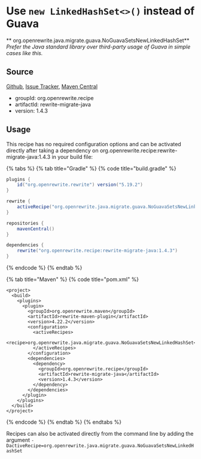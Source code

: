 # Use `new LinkedHashSet<>()` instead of Guava

** org.openrewrite.java.migrate.guava.NoGuavaSetsNewLinkedHashSet**
_Prefer the Java standard library over third-party usage of Guava in simple cases like this._

## Source

[Github](https://github.com/openrewrite/rewrite-migrate-java), [Issue Tracker](https://github.com/openrewrite/rewrite-migrate-java/issues), [Maven Central](https://search.maven.org/artifact/org.openrewrite.recipe/rewrite-migrate-java/1.4.3/jar)

* groupId: org.openrewrite.recipe
* artifactId: rewrite-migrate-java
* version: 1.4.3


## Usage

This recipe has no required configuration options and can be activated directly after taking a dependency on org.openrewrite.recipe:rewrite-migrate-java:1.4.3 in your build file:

{% tabs %}
{% tab title="Gradle" %}
{% code title="build.gradle" %}
```groovy
plugins {
    id("org.openrewrite.rewrite") version("5.19.2")
}

rewrite {
    activeRecipe("org.openrewrite.java.migrate.guava.NoGuavaSetsNewLinkedHashSet")
}

repositories {
    mavenCentral()
}

dependencies {
    rewrite("org.openrewrite.recipe:rewrite-migrate-java:1.4.3")
}
```
{% endcode %}
{% endtab %}

{% tab title="Maven" %}
{% code title="pom.xml" %}
```markup
<project>
  <build>
    <plugins>
      <plugin>
        <groupId>org.openrewrite.maven</groupId>
        <artifactId>rewrite-maven-plugin</artifactId>
        <version>4.22.2</version>
        <configuration>
          <activeRecipes>
            <recipe>org.openrewrite.java.migrate.guava.NoGuavaSetsNewLinkedHashSet</recipe>
          </activeRecipes>
        </configuration>
        <dependencies>
          <dependency>
            <groupId>org.openrewrite.recipe</groupId>
            <artifactId>rewrite-migrate-java</artifactId>
            <version>1.4.3</version>
          </dependency>
        </dependencies>
      </plugin>
    </plugins>
  </build>
</project>
```
{% endcode %}
{% endtab %}
{% endtabs %}

Recipes can also be activated directly from the command line by adding the argument `-DactiveRecipe=org.openrewrite.java.migrate.guava.NoGuavaSetsNewLinkedHashSet`
